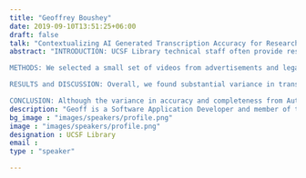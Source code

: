 ```yaml
---
title: "Geoffrey Boushey"
date: 2019-09-10T13:51:25+06:00
draft: false
talk: "Contextualizing AI Generated Transcription Accuracy for Researchers"
abstract: "INTRODUCTION: UCSF Library technical staff often provide researchers with AI generated transcripts from diverse image, audio, or video collections. This process often results in varying accuracy and completion rates for documents across and within collections. Unless we communicate to researchers, we risk introducing bias into the data we provide. To better illustrate this risk,  we decided to evaluate the variance and accuracy for transcripts generated from a small collection of videos from the UCSF Tobacco Archives.

METHODS: We selected a small set of videos from advertisements and legal courtroom depositions and used Google AutoML to extract transcripts and transcription accuracy scores, then evaluated accuracy by document type, length, year, category, and media source. We also compared results with human-corrected transcriptions using BLEU scores and sentiment scores. 

RESULTS and DISCUSSION: Overall, we found substantial variance in transcript accuracy, though we also found that AutoML’s self-reported accuracy score provided a reliable metric for transcription accuracy. We found that AutoML confidence score, fellow accuracy rating, and Word Accuracy Rate (WAR) are all significantly positively correlated. This means that the AutoML confidence score is a relatively good proxy for transcript accuracy. Court proceedings to have somewhat higher overall average transcription scores than advertisements, most likely because of stylized speaking or singing. We recommend informing researchers that video transcripts from media that contain singing or stylized speaking may be less accurate. For sentiment scores, we found that commercials tend to have a positive sentiment than court proceedings. We advise caution using BLEU scores, as AutoML lacks punctuation for sentence comparison.

CONCLUSION: Although the variance in accuracy and completeness from AutoML transcription can be substantial, we found that AutoML confidence scores provide a reliable estimate of the computer-generated text resulting from this transcription. We emphasize that it is essential for technical staff to provide accuracy measurements for document translation data."
description: "Geoff is a Software Application Developer and member of the Data Science team at the UCSF Library." 
bg_image : "images/speakers/profile.png"
image : "images/speakers/profile.png"
designation : UCSF Library
email : 
type : "speaker"

---
```


